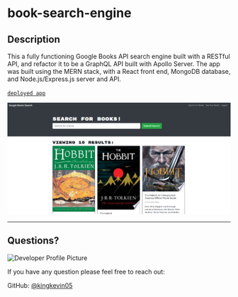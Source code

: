 # book-search-engine

## Description 
  This a fully functioning Google Books API search engine built with a RESTful API, and refactor it to be a GraphQL API built with Apollo Server. The app was built using the MERN stack, with a React front end, MongoDB database, and Node.js/Express.js server and API.
 

  [`deployed app`](https://immense-falls-32190.herokuapp.com/)
  
  ![screenshot](https://github.com/kingkevin05/book-search-engine/blob/main/images/Screenshot1.png)



  ---
  
  ## Questions?
  
  ![Developer Profile Picture](https://avatars.githubusercontent.com/u/75460766?v=4) 
  
  If you have any question please feel free to reach out:
 
  GitHub: [@kingkevin05](https://api.github.com/users/kingkevin05)